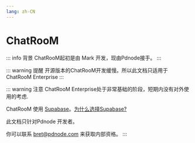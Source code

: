 ```yaml
---
lang: zh-CN
---
```

# ChatRooM <Badge type="tip" text="0.1.0" />

::: info 背景
ChatRooM起初是由 Mark 开发，现由Pdnode接手。
:::

::: warning 提醒
开源版本的ChatRooM开发缓慢。所以此文档只适用于ChatRooM Enterprise
:::


::: warning 注意
ChatRooM Enterprise处于非常基础的阶段，短期内没有对外使用的考虑.

ChatRooM 使用 [Supabase](https://supabase.com)。[为什么选择Supabase?](/zh/chatroom/whysupabase.md)

此文档只针对Pdnode 开发者。

你可以联系 bret@pdnode.com 来获取内部资格。
:::